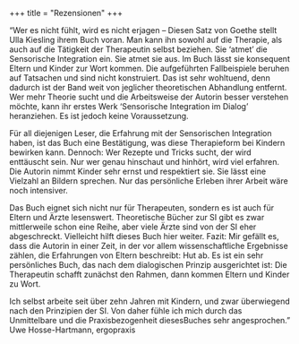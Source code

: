 +++
title = "Rezensionen"
+++

“Wer es nicht fühlt, wird es nicht erjagen – Diesen Satz von Goethe stellt Ulla Kiesling ihrem Buch voran. Man kann ihn sowohl auf die Therapie, als auch auf die Tätigkeit der Therapeutin selbst beziehen. Sie ‘atmet’ die Sensorische Integration ein. Sie atmet sie aus. Im Buch lässt sie konsequent Eltern und Kinder zur Wort kommen. Die aufgeführten Fallbeispiele beruhen auf Tatsachen und sind nicht konstruiert. Das ist sehr wohltuend, denn dadurch ist der Band weit von jeglicher theoretischen Abhandlung entfernt. Wer mehr Theorie sucht und die Arbeitsweise der Autorin besser verstehen möchte, kann ihr erstes Werk ‘Sensorische Integration im Dialog’ heranziehen. Es ist jedoch keine Voraussetzung.

Für all diejenigen Leser, die Erfahrung mit der Sensorischen Integration haben, ist das Buch eine Bestätigung, was diese Therapieform bei Kindern bewirken kann. Dennoch: Wer Rezepte und Tricks sucht, der wird enttäuscht sein. Nur wer genau hinschaut und hinhört, wird viel erfahren. Die Autorin nimmt Kinder sehr ernst und respektiert sie. Sie lässt eine Vielzahl an Bildern sprechen. Nur das persönliche Erleben ihrer Arbeit wäre noch intensiver.

Das Buch eignet sich nicht nur für Therapeuten, sondern es ist auch für Eltern und Ärzte lesenswert. Theoretische Bücher zur SI gibt es zwar mittlerweile schon eine Reihe, aber viele Ärzte sind von der SI eher abgeschreckt. Vielleicht hilft dieses Buch hier weiter. Fazit: Mir gefällt es, dass die Autorin in einer Zeit, in der vor allem wissenschaftliche Ergebnisse zählen, die Erfahrungen von Eltern beschreibt: Hut ab. Es ist ein sehr persönliches Buch, das nach dem dialogischen Prinzip ausgerichtet ist: Die Therapeutin schafft zunächst den Rahmen, dann kommen Eltern und Kinder zu Wort.

Ich selbst arbeite seit über zehn Jahren mit Kindern, und zwar überwiegend nach den Prinzipien der SI. Von daher fühle ich mich durch das Unmittelbare und die Praxisbezogenheit diesesBuches sehr angesprochen.” Uwe Hosse-Hartmann, ergopraxis
